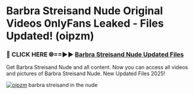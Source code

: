 # Barbra Streisand Nude Original Videos 0nlyFans Leaked - Files Updated! (oipzm)

<h3>🔴 CLICK HERE 🌐==►► <a href="https://tinyurl.com/52m3yx9h" rel="nofollow">Barbra Streisand Nude Updated Files</a></h3>

Get Barbra Streisand Nude and all content. Now you can access all videos and pictures of Barbra Streisand Nude. New Updated Files 2025!

[![oipzm](https://i.imgur.com/TnHtlc8.gif)](https://tinyurl.com/52m3yx9h)
barbra streisand in the nude